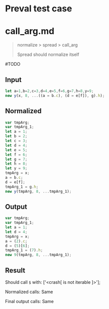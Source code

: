 # Preval test case

# call_arg.md

> normalize > spread > call_arg
>
> Spread should normalize itself

#TODO

## Input

`````js filename=intro
let a=1,b=2,c=3,d=4,e=5,f=6,g=7,h=8,y=9;
new y(x, 8, ...((a = b.c), (d = e[f]), g).h);
`````

## Normalized

`````js filename=intro
var tmpArg;
var tmpArg_1;
let a = 1;
let b = 2;
let c = 3;
let d = 4;
let e = 5;
let f = 6;
let g = 7;
let h = 8;
let y = 9;
tmpArg = x;
a = b.c;
d = e[f];
tmpArg_1 = g.h;
new y(tmpArg, 8, ...tmpArg_1);
`````

## Output

`````js filename=intro
var tmpArg;
var tmpArg_1;
let a = 1;
let d = 4;
tmpArg = x;
a = (2).c;
d = (5)[6];
tmpArg_1 = (7).h;
new 9(tmpArg, 8, ...tmpArg_1);
`````

## Result

Should call `$` with:
['<crash[ <ref> is not iterable ]>'];

Normalized calls: Same

Final output calls: Same
